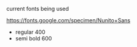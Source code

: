 current fonts being used

https://fonts.google.com/specimen/Nunito+Sans

- regular 400
- semi bold 600
